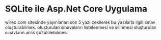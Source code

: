# SQLite ile Asp.Net Core Uygulama

wired.com sitesinde yayınlanan son 5 yazı çekilerek bu yazılarla ilgili sınav oluşturabilmek.
oluşturulan sinavaların listelenmesi ve silinmesi
oluşturulan sınavların anlık çözülülebilmesi
